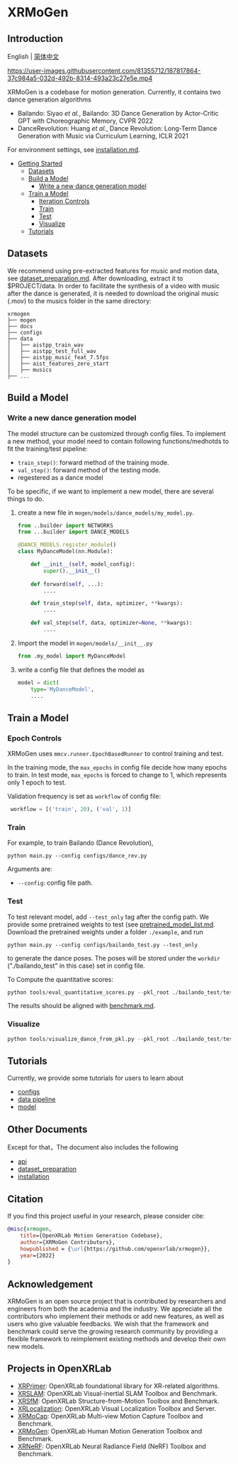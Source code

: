 # XRMoGen

## Introduction

English | [简体中文](README_CN.md)

https://user-images.githubusercontent.com/81355712/187817864-37c984a5-032d-492b-8314-493a23c27e5e.mp4

XRMoGen is a codebase for motion generation.
Currently, it contains two dance generation algorithms

- Bailando: Siyao *et al.*, Bailando: 3D Dance Generation by Actor-Critic GPT with Choreographic Memory, CVPR 2022
- DanceRevolution: Huang *et al.*, Dance Revolution: Long-Term Dance Generation with Music via Curriculum Learning, ICLR 2021


 For environment settings, see [installation.md](docs/en/installation.md).




<!-- TOC -->

- [Getting Started](#getting-started)
  - [Datasets](#datasets)
  - [Build a Model](#build-a-model)
    - [Write a new dance generation model](#write-a-new-dance-generation-model)
  - [Train a Model](#train-a-model)
    - [Iteration Controls](#epoch-controls)
    - [Train](#train)
    - [Test](#test)
    - [Visualize](#visualize)
  - [Tutorials](#tutorials)

<!-- TOC -->

## Datasets

We recommend using pre-extracted features for music and motion data, see [dataset_preparation.md](docs/en/dataset_preparation.md).
After downloading, extract it to $PROJECT/data. In order to facilitate the synthesis of a video with music after the dance is generated, it is needed to download the original music (.mov) to the musics folder in the same directory:

```
xrmogen
├── mogen
├── docs
├── configs
├── data
│   ├── aistpp_train_wav
│   ├── aistpp_test_full_wav
│   ├── aistpp_music_feat_7.5fps
│   ├── aist_features_zero_start
│   ├── musics
├── ...
```


## Build a Model


### Write a new dance generation model

The model structure can be customized through config files. To implement a new method, your model need to contain following functions/medhotds to fit the training/test pipeline:


- `train_step()`: forward method of the training mode.
- `val_step()`: forward method of the testing mode.
- regestered as a dance model


To be specific, if we want to implement a new model, there are several things to do.

1. create a new file in `mogen/models/dance_models/my_model.py`.

    ```python
    from ..builder import NETWORKS
    from ...builder import DANCE_MODELS

    @DANCE_MODELS.register_module()
    class MyDanceModel(nn.Module):

        def __init__(self, model_config):
            super().__init__()
        
        def forward(self, ...):
            ....

        def train_step(self, data, optimizer, **kwargs):
            ....

        def val_step(self, data, optimizer=None, **kwargs):
            ....
    ```

2. Import the model in `mogen/models/__init__.py`

    ```python
    from .my_model import MyDanceModel
    ```

3. write a config file that defines the model as


    ```python
    model = dict(
        type='MyDanceModel',
        ....
    ```



## Train a Model

### Epoch Controls

XRMoGen uses `mmcv.runner.EpochBasedRunner` to control training and test.

In the training mode, the `max_epochs` in config file decide how many epochs to train. 
In test mode, `max_epochs` is forced to change to 1, which represents only 1 epoch to test.

Validation frequency is set as `workflow` of config file:
```python
 workflow = [('train', 20), ('val', 1)]
```

### Train
For example, to train Bailando (Dance Revolution),

```shell
python main.py --config configs/dance_rev.py 
```

Arguments are:
- `--config`: config file path.


### Test
To test relevant model, add `--test_only` tag after the config path.
We provide some pretrained weights to test (see [pretrained_model_list.md](docs/en/pretrained_model_list.md). Download the pretrained weights under a folder `./example`, and run 

```shell
python main.py --config configs/bailando_test.py --test_only
```
to generate the dance poses.
The poses will be stored under the `workdir` ("./bailando_test" in this case) set in config file.

To Compute the quantitative scores:
```python
python tools/eval_quantitative_scores.py --pkl_root ./bailando_test/test/epoch0 --gt_root data/aist_features_zero_start --music_feature_root data/aistpp_test_full_wav

```

The results should be aligned with [benchmark.md](docs/en/benchmark.md).


### Visualize

```python
python tools/visualize_dance_from_pkl.py --pkl_root ./bailando_test/test/epoch0  --audio_path data/musics/
```


## Tutorials
Currently, we provide some tutorials for users to learn about
* [configs](docs/en/tutorials/config.md)
* [data pipeline](docs/en/tutorials/data_pipeline.md)
* [model](docs/en/tutorials/model.md)

## Other Documents
Except for that，The document also includes the following
* [api](docs/en/api.md)
* [dataset_preparation](docs/en/dataset_preparation.md)
* [installation](docs/en/installation.md)



## Citation

If you find this project useful in your research, please consider cite:

```bibtex
@misc{xrmogen,
    title={OpenXRLab Motion Generation Codebase},
    author={XRMoGen Contributors},
    howpublished = {\url{https://github.com/openxrlab/xrmogen}},
    year={2022}
}
```


## Acknowledgement

XRMoGen is an open source project that is contributed by researchers and engineers from both the academia and the industry.
We appreciate all the contributors who implement their methods or add new features, as well as users who give valuable feedbacks.
We wish that the framework and benchmark could serve the growing research community by providing a flexible framework to reimplement existing methods and develop their own new models.

## Projects in OpenXRLab

- [XRPrimer](https://github.com/openxrlab/xrprimer): OpenXRLab foundational library for XR-related algorithms.
- [XRSLAM](https://github.com/openxrlab/xrslam): OpenXRLab Visual-inertial SLAM Toolbox and Benchmark.
- [XRSfM](https://github.com/openxrlab/xrsfm): OpenXRLab Structure-from-Motion Toolbox and Benchmark.
- [XRLocalization](https://github.com/openxrlab/xrlocalization): OpenXRLab Visual Localization Toolbox and Server.
- [XRMoCap](https://github.com/openxrlab/xrmocap): OpenXRLab Multi-view Motion Capture Toolbox and Benchmark.
- [XRMoGen](https://github.com/openxrlab/xrmogen): OpenXRLab Human Motion Generation Toolbox and Benchmark.
- [XRNeRF](https://github.com/openxrlab/xrnerf): OpenXRLab Neural Radiance Field (NeRF) Toolbox and Benchmark.

